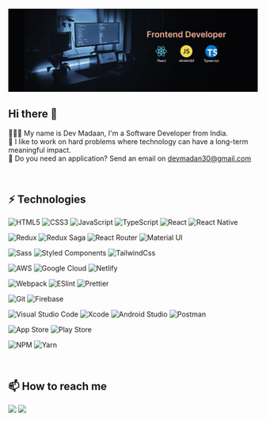 
![cover](cover.png)

## Hi there 👋

🧑🏻‍💻 My name is Dev Madaan, I'm a Software Developer from India.  
🔭 I like to work on hard problems where technology can have a long-term meaningful impact.  
📩 Do you need an application? Send an email on devmadan30@gmail.com


<br />

## ⚡️ Technologies
![HTML5](https://img.shields.io/badge/-HTML5-%23E44D27?style=flat-square&logo=html5&logoColor=ffffff)
![CSS3](https://img.shields.io/badge/-CSS3-%231572B6?style=flat-square&logo=css3)
![JavaScript](https://img.shields.io/badge/-JavaScript-%23F7DF1C?style=flat-square&logo=javascript&logoColor=000000&labelColor=%23F7DF1C&color=%23FFCE5A)
![TypeScript](https://img.shields.io/badge/-TypeScript-007ACC?style=flat-square&logo=typescript&logoColor=white)
![React](https://img.shields.io/badge/-React-%23282C34?style=flat-square&logo=react)
![React Native](https://img.shields.io/badge/react_native-%2320232a.svg?style=for-the-badge&logo=react&logoColor=%2361DAFB)

![Redux](https://img.shields.io/badge/-Redux-764ABC?style=flat-square&logo=redux)
![Redux Saga](https://img.shields.io/badge/-Redux_Saga-999999?style=flat-square&logo=redux-saga&logoColor=white)
![React Router](https://img.shields.io/badge/-React_Router-CA4245?style=flat-square&logo=react-router&logoColor=white)
![Material UI](https://img.shields.io/badge/-Material_UI-0081CB?style=flat-square&logo=material-ui&logoColor=white)

![Sass](https://img.shields.io/badge/-Sass-%23CC6699?style=flat-square&logo=sass&logoColor=ffffff)
![Styled Components](https://img.shields.io/badge/-Styled_Components-DB7093?style=flat-square&logo=styled-components&logoColor=white)
![TailwindCss](https://img.shields.io/badge/-Tailwind_CSS-%231a202c?style=flat-square&logo=tailwind-css)

![AWS](https://img.shields.io/badge/-Amazon_Web_Services-232F3E?style=flat-square&logo=amazon-aws&logoColor=ffffff)
![Google Cloud](https://img.shields.io/badge/-Google_Cloud-4285F4?style=flat-square&logo=google-cloud&logoColor=ffffff)
![Netlify](https://img.shields.io/badge/-Netlify-%2300C7B7?style=flat-square&logo=netlify&logoColor=ffffff)

![Webpack](https://img.shields.io/badge/-Webpack-%232C3A42?style=flat-square&logo=webpack)
![ESlint](https://img.shields.io/badge/-ESLint-%234B32C3?style=flat-square&logo=eslint)
![Prettier](https://img.shields.io/badge/-Prettier-F7B93E?style=flat-square&logo=prettier&logoColor=111)


![Git](https://img.shields.io/badge/git-%23F05033.svg?style=for-the-badge&logo=git&logoColor=white)
![Firebase](https://img.shields.io/badge/firebase-%23039BE5.svg?style=for-the-badge&logo=firebase)

![Visual Studio Code](https://img.shields.io/badge/Visual%20Studio%20Code-0078d7.svg?style=for-the-badge&logo=visual-studio-code&logoColor=white)
![Xcode](https://img.shields.io/badge/Xcode-007ACC?style=for-the-badge&logo=Xcode&logoColor=white)
![Android Studio](https://img.shields.io/badge/Android%20Studio-3DDC84.svg?style=for-the-badge&logo=android-studio&logoColor=white)
![Postman](https://img.shields.io/badge/Postman-FF6C37?style=for-the-badge&logo=postman&logoColor=white)

![App Store](https://img.shields.io/badge/App_Store-0D96F6?style=for-the-badge&logo=app-store&logoColor=white)
![Play Store](https://img.shields.io/badge/Google_Play-414141?style=for-the-badge&logo=google-play&logoColor=white)

![NPM](https://img.shields.io/badge/NPM-%23000000.svg?style=for-the-badge&logo=npm&logoColor=white)
![Yarn](https://img.shields.io/badge/yarn-%232C8EBB.svg?style=for-the-badge&logo=yarn&logoColor=white)

<br />

## 📫 How to reach me

[![](https://img.shields.io/badge/-@devmadaan-0A66C2?style=flat-square&logo=LinkedIn&logoColor=ffffff)](https://www.linkedin.com/in/dev-madaan-42520911a/)
[![](https://img.shields.io/badge/-devmadan30@gmail.com-EA4335?style=flat-square&logo=gmail&logoColor=fff)](mailto:devmadan30@gmail.com) 
